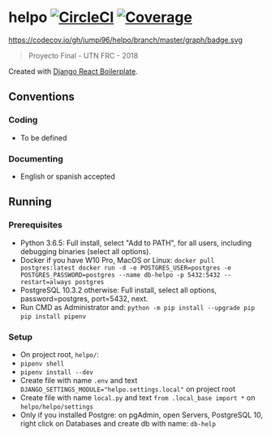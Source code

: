 # helpo [![CircleCI](https://circleci.com/gh/Jumpi96/helpo.png?circle-token=:circle-token)](https://circleci.com/gh/Jumpi96/helpo.png?circle-token=:circle-token) [![Coverage](https://codecov.io/gh/jumpi96/helpo/branch/master/graph/badge.svg)](https://codecov.io/gh/jumpi96/helpo/branch/master/graph/badge.svg)
https://codecov.io/gh/jumpi96/helpo/branch/master/graph/badge.svg

> Proyecto Final - UTN FRC - 2018

Created with [Django React Boilerplate](https://github.com/vintasoftware/django-react-boilerplate).

## Conventions
### Coding
- To be defined
### Documenting
- English or spanish accepted

## Running
### Prerequisites
- Python 3.6.5: Full install, select "Add to PATH", for all users, including debugging binaries (select all options).
- Docker if you have W10 Pro, MacOS or Linux:
    ``docker pull postgres:latest
    docker run -d -e POSTGRES_USER=postgres -e POSTGRES_PASSWORD=postgres --name db-helpo -p 5432:5432 --restart=always postgres``
- PostgreSQL 10.3.2 otherwise: Full install, select all options, password=postgres, port=5432, next.
- Run CMD as Administrator and:
    ``python -m pip install --upgrade pip``
    ``pip install pipenv``
### Setup
- On project root, ``helpo/``:
- ``pipenv shell``
- ``pipenv install --dev``
- Create file with name ``.env`` and text ``DJANGO_SETTINGS_MODULE="helpo.settings.local"`` on project root
- Create file with name ``local.py`` and text ``from .local_base import *`` on ``helpo/helpo/settings``
- Only if you installed Postgre: on pgAdmin, open Servers, PostgreSQL 10, right click on Databases and create db with name:
    ``db-help``

